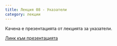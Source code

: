 ```yaml
---
title: Лекция 08 - Указатели
category: лекции
---
```


Качена е презентацията от лекцията за указатели.

[Линк към презентацията](https://docs.google.com/presentation/d/14BsLm5hhEPYgsNRRlSAusA7EZlKhSpzU4PCx-T36Bk8/edit?usp=sharing)
